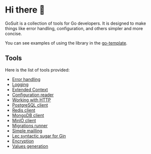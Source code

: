 # Hi there 👋

GoSuit is a collection of tools for Go developers. It is designed to make things like error handling, configuration, and others simpler and more concise. 

You can see examples of using the library in the <a href="https://github.com/gosuit/go-template">go-template</a>.

## Tools

Here is the list of tools provided:

- [Error handling](https://github.com/gosuit/e)
- [Logging](https://github.com/gosuit/sl)
- [Extended Context](https://github.com/gosuit/c)
- [Configuration reader](https://github.com/gosuit/confy)
- [Working with HTTP](https://github.com/gosuit/httper)
- [PostgreSQL client](https://github.com/gosuit/pg)
- [Redis client](https://github.com/gosuit/rs)
- [MongoDB client](https://github.com/gosuit/mongo)
- [MinIO client](https://github.com/gosuit/minio)
- [Migrations runner](https://github.com/gosuit/migrate)
- [Simple mailling](https://github.com/gosuit/mail)
- [Lec syntactic sugar for Gin](https://github.com/gosuit/gins)
- [Encryption](https://github.com/gosuit/coder)
- [Values generation](https://github.com/gosuit/generator)
